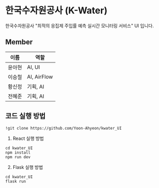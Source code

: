 # 한국수자원공사 (K-Water)

한국수자원공사 "최적의 응집제 주입률 예측 실시간 모니터링 서비스" UI 입니다.

## Member
|이름|역할|
|---|---|
|윤아현|AI, UI|
|이승철|AI, AirFlow|
|황신정|기획, AI|
|전혜준|기획, AI|

## 코드 실행 방법

```
!git clone https://github.com/Yoon-Ahyeon/kwater_UI
```

1. React 실행 방법

```
cd kwater_UI
npm install
npm run dev
```

2. Flask 실행 방법
```
cd kwater_UI
flask run
```

